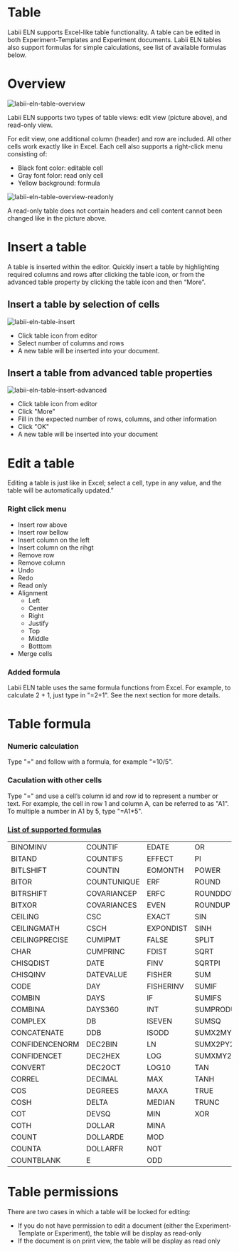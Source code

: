# Table

Labii ELN supports Excel-like table functionality. A table can be edited in both Experiment-Templates and Experiment documents. Labii ELN tables also support formulas for simple calculations, see list of available formulas below.

# Overview

![labii-eln-table-overview](https://labiiblog.files.wordpress.com/2015/12/labii-eln-table-overview.png)

Labii ELN supports two types of table views: edit view (picture above), and read-only view.

For edit view, one additional column (header) and row are included. All other cells work exactly like in Excel. Each cell also supports a right-click menu consisting of:

* Black font color: editable cell
* Gray font folor: read only cell
* Yellow background: formula

![labii-eln-table-overview-readonly](https://labiiblog.files.wordpress.com/2015/12/labii-eln-table-overview-readonly.png)

A read-only table does not contain headers and cell content cannot been changed like in the picture above. 

# Insert a table

A table is inserted within the editor. Quickly insert a table by highlighting required columns and rows after clicking the table icon, or from the advanced table property by clicking the table icon and then “More”.

## Insert a table by selection of cells

![labii-eln-table-insert](https://labiiblog.files.wordpress.com/2015/12/labii-eln-table-insert.png)

* Click table icon from editor
* Select number of columns and rows
* A new table will be inserted into your document.

## Insert a table from advanced table properties

![labii-eln-table-insert-advanced](https://labiiblog.files.wordpress.com/2015/12/labii-eln-table-insert-advanced.png)

* Click table icon from editor
* Click "More"
* Fill in the expected number of rows, columns, and other information
* Click "OK"
* A new table will be inserted into your document

# Edit a table

Editing a table is just like in Excel; select a cell, type in any value, and the table will be automatically updated.”

### Right click menu
* Insert row above
* Insert row bellow
* Insert column on the left
* Insert column on the rihgt
* Remove row
* Remove column
* Undo
* Redo
* Read only
* Alignment
	* Left
	* Center
	* Right
	* Justify
	* Top
	* Middle
	* Botttom
* Merge cells

### Added formula
Labii ELN table uses the same formula functions from Excel. For example, to calculate 2 + 1, just type in "=2+1". See the next section for more details.

# Table formula
### Numeric calculation
Type "=" and follow with a formula, for example "=10/5".
### Caculation with other cells
Type "=" and use a cell’s column id and row id to represent a number or text. For example, the cell in row 1 and column A, can be referred to as "A1". To multiple a number in A1 by 5, type "=A1*5".
### [List of supported formulas](http://handsontable.github.io/ruleJS/)
| | | | |
|:------|:------|:------|:------|
| BINOMINV| COUNTIF| EDATE| OR|
| BITAND| COUNTIFS| EFFECT| PI|
| BITLSHIFT| COUNTIN| EOMONTH| POWER|
| BITOR| COUNTUNIQUE| ERF| ROUND|
| BITRSHIFT| COVARIANCEP| ERFC| ROUNDDOWN|
| BITXOR| COVARIANCES| EVEN| ROUNDUP|
| CEILING| CSC| EXACT| SIN|
| CEILINGMATH| CSCH| EXPONDIST| SINH|
| CEILINGPRECISE| CUMIPMT| FALSE| SPLIT|
| CHAR| CUMPRINC| FDIST| SQRT|
| CHISQDIST| DATE| FINV| SQRTPI|
| CHISQINV| DATEVALUE| FISHER| SUM|
| CODE| DAY| FISHERINV| SUMIF|
| COMBIN| DAYS| IF| SUMIFS|
| COMBINA| DAYS360| INT| SUMPRODUCT|
| COMPLEX| DB| ISEVEN| SUMSQ|
| CONCATENATE| DDB| ISODD| SUMX2MY2|
| CONFIDENCENORM| DEC2BIN| LN| SUMX2PY2|
| CONFIDENCET| DEC2HEX| LOG| SUMXMY2|
| CONVERT| DEC2OCT| LOG10| TAN|
| CORREL| DECIMAL| MAX| TANH|
| COS| DEGREES| MAXA| TRUE|
| COSH| DELTA| MEDIAN| TRUNC|
| COT| DEVSQ| MIN| XOR|
| COTH| DOLLAR| MINA||
| COUNT| DOLLARDE| MOD||
| COUNTA| DOLLARFR| NOT||
| COUNTBLANK| E| ODD||

# Table permissions

There are two cases in which a table will be locked for editing:

* If you do not have permission to edit a document (either the Experiment-Template or Experiment), the table will be display as read-only
* If the document is on print view, the table will be display as read only
